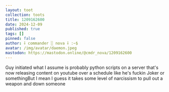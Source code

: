 ```yaml
---
layout: toot
collection: toots
title: 1209162600
date: 2024-12-09
published: true
tags: []
pinned: false
author: ⸸ commander ░ nova ⸸ :~$
avatar: /img/avatar/daemon.jpeg
mastodon: https://mastodon.online/@cmdr_nova/1209162600
---
```


Guy initiated what I assume is probably python scripts on a server that's now releasing content on youtube over a schedule like he's fuckin Joker or somethingBut I mean I guess it takes some level of narcissism to pull out a weapon and down someone
